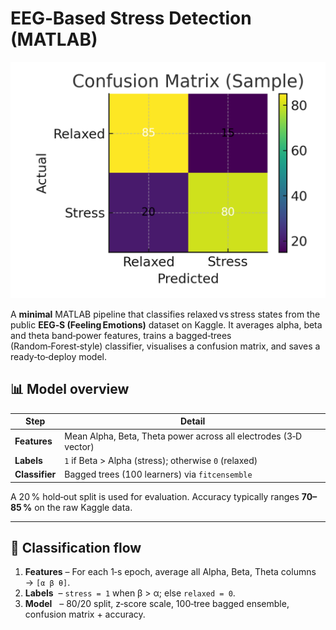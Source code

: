 # EEG‑Based Stress Detection (MATLAB)

![Confusion Matrix](confusion_matrix.png)

A **minimal** MATLAB pipeline that classifies relaxed vs stress states from the public **EEG‑S (Feeling Emotions)** dataset on Kaggle. It averages alpha, beta and theta band‑power features, trains a bagged‑trees (Random‑Forest‑style) classifier, visualises a confusion matrix, and saves a ready‑to‑deploy model.

## 📊 Model overview

| Step           | Detail                                                           |
| -------------- | ---------------------------------------------------------------- |
| **Features**   | Mean Alpha, Beta, Theta power across all electrodes (3‑D vector) |
| **Labels**     | `1` if Beta > Alpha (stress); otherwise `0` (relaxed)            |
| **Classifier** | Bagged trees (100 learners) via `fitcensemble`                   |

A 20 % hold‑out split is used for evaluation. Accuracy typically ranges **70–85 %** on the raw Kaggle data.

---

## 🧠 Classification flow

1. **Features** – For each 1‑s epoch, average all Alpha, Beta, Theta columns → `[α β θ]`.
2. **Labels**  – `stress = 1` when β > α; else `relaxed = 0`.
3. **Model**   – 80/20 split, z‑score scale, 100‑tree bagged ensemble, confusion matrix + accuracy.



